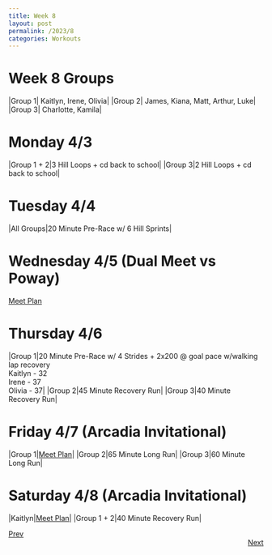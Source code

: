 ```yaml
---
title: Week 8
layout: post
permalink: /2023/8
categories: Workouts
---
```



# Week 8 Groups

|Group 1| Kaitlyn, Irene, Olivia|
|Group 2| James, Kiana, Matt, Arthur, Luke|
|Group 3| Charlotte, Kamila|

# Monday 4/3 

|Group 1 + 2|3 Hill Loops + cd back to school|
|Group 3|2 Hill Loops + cd back to school|

# Tuesday 4/4

|All Groups|20 Minute Pre-Race w/ 6 Hill Sprints|

# Wednesday 4/5 (Dual Meet vs Poway)

[Meet Plan]({{site.baseurl}}/2023/PO)

# Thursday 4/6

|Group 1|20 Minute Pre-Race w/ 4 Strides + 2x200 @ goal pace w/walking lap recovery <br> Kaitlyn - 32 <br> Irene - 37 <br> Olivia - 37|
|Group 2|45 Minute Recovery Run|
|Group 3|40 Minute Recovery Run|

# Friday 4/7 (Arcadia Invitational)

|Group 1|[Meet Plan]({{site.baseurl}}/2023/AI)|
|Group 2|65 Minute Long Run|
|Group 3|60 Minute Long Run|


# Saturday 4/8 (Arcadia Invitational)

|Kaitlyn|[Meet Plan]({{site.baseurl}}/2023/AI)|
|Group 1 + 2|40 Minute Recovery Run|

<div style="text-align: left"> <a href="{{site.baseurl}}/2023/7">Prev</a></div> 
<div style="text-align: right"> <a href="{{site.baseurl}}/2023/9">Next</a></div>